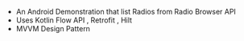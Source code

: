 - An Android Demonstration that list Radios from Radio Browser API
- Uses Kotlin Flow API , Retrofit , Hilt
- MVVM Design Pattern
